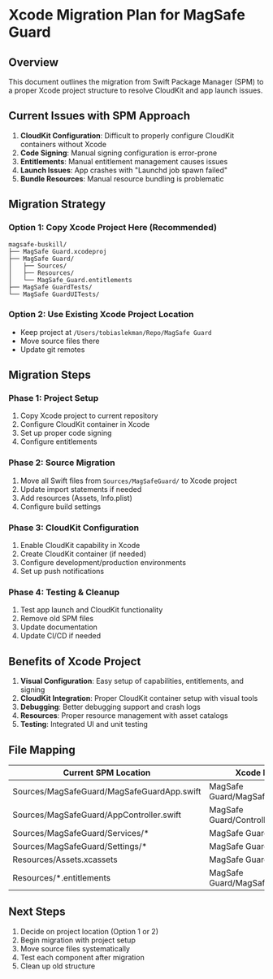 # Xcode Migration Plan for MagSafe Guard

## Overview

This document outlines the migration from Swift Package Manager (SPM) to a proper Xcode project structure to resolve CloudKit and app launch issues.

## Current Issues with SPM Approach

1. **CloudKit Configuration**: Difficult to properly configure CloudKit containers without Xcode
2. **Code Signing**: Manual signing configuration is error-prone
3. **Entitlements**: Manual entitlement management causes issues
4. **Launch Issues**: App crashes with "Launchd job spawn failed"
5. **Bundle Resources**: Manual resource bundling is problematic

## Migration Strategy

### Option 1: Copy Xcode Project Here (Recommended)
```
magsafe-buskill/
├── MagSafe Guard.xcodeproj
├── MagSafe Guard/
│   ├── Sources/
│   ├── Resources/
│   └── MagSafe_Guard.entitlements
├── MagSafe GuardTests/
└── MagSafe GuardUITests/
```

### Option 2: Use Existing Xcode Project Location
- Keep project at `/Users/tobiaslekman/Repo/MagSafe Guard`
- Move source files there
- Update git remotes

## Migration Steps

### Phase 1: Project Setup
1. Copy Xcode project to current repository
2. Configure CloudKit container in Xcode
3. Set up proper code signing
4. Configure entitlements

### Phase 2: Source Migration
1. Move all Swift files from `Sources/MagSafeGuard/` to Xcode project
2. Update import statements if needed
3. Add resources (Assets, Info.plist)
4. Configure build settings

### Phase 3: CloudKit Configuration
1. Enable CloudKit capability in Xcode
2. Create CloudKit container (if needed)
3. Configure development/production environments
4. Set up push notifications

### Phase 4: Testing & Cleanup
1. Test app launch and CloudKit functionality
2. Remove old SPM files
3. Update documentation
4. Update CI/CD if needed

## Benefits of Xcode Project

1. **Visual Configuration**: Easy setup of capabilities, entitlements, and signing
2. **CloudKit Integration**: Proper CloudKit container setup with visual tools
3. **Debugging**: Better debugging support and crash logs
4. **Resources**: Proper resource management with asset catalogs
5. **Testing**: Integrated UI and unit testing

## File Mapping

| Current SPM Location | Xcode Project Location |
|---------------------|------------------------|
| Sources/MagSafeGuard/MagSafeGuardApp.swift | MagSafe Guard/MagSafe_GuardApp.swift |
| Sources/MagSafeGuard/AppController.swift | MagSafe Guard/Controllers/AppController.swift |
| Sources/MagSafeGuard/Services/* | MagSafe Guard/Services/* |
| Sources/MagSafeGuard/Settings/* | MagSafe Guard/Views/Settings/* |
| Resources/Assets.xcassets | MagSafe Guard/Assets.xcassets |
| Resources/*.entitlements | MagSafe Guard/MagSafe_Guard.entitlements |

## Next Steps

1. Decide on project location (Option 1 or 2)
2. Begin migration with project setup
3. Move source files systematically
4. Test each component after migration
5. Clean up old structure
